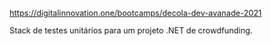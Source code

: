 https://digitalinnovation.one/bootcamps/decola-dev-avanade-2021

Stack de testes unitários para um projeto .NET de crowdfunding.
